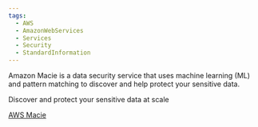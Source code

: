 ```yaml
---
tags:
  - AWS
  - AmazonWebServices
  - Services
  - Security
  - StandardInformation
---
```

Amazon Macie is a data security service that uses machine learning (ML) and pattern matching to discover and help protect your sensitive data.

Discover and protect your sensitive data at scale

[AWS Macie](https://aws.amazon.com/macie/)